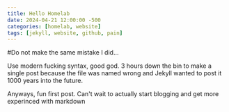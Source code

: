 ```yaml
---
title: Hello Homelab
date: 2024-04-21 12:00:00 -500
categories: [homelab, website]
tags: [jekyll, website, github, pain]
---
```


#Do not make the same mistake I did...

Use modern fucking syntax, good god. 3 hours down the bin to make a single post because the file was named wrong and Jekyll wanted to post it 1000 years into the future.

Anyways, fun first post. Can't wait to actually start blogging and get more experinced with markdown